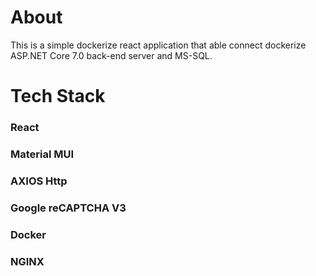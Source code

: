 # About

This is a simple dockerize react application that able connect dockerize ASP.NET Core 7.0 back-end server and MS-SQL.

# Tech Stack

### React

### Material MUI

### AXIOS Http

### Google reCAPTCHA V3

### Docker

### NGINX
